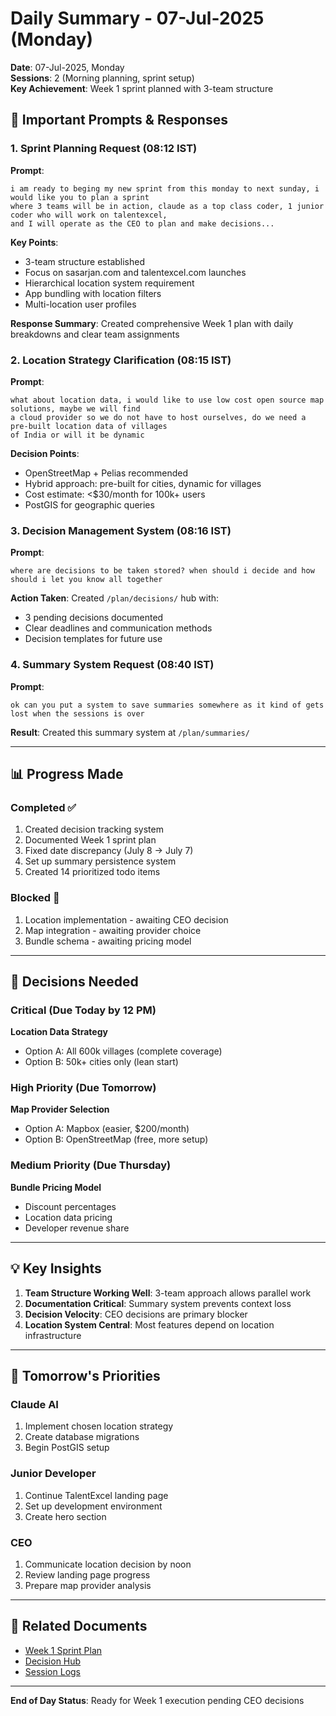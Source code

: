 # Daily Summary - 07-Jul-2025 (Monday)

**Date**: 07-Jul-2025, Monday  
**Sessions**: 2 (Morning planning, sprint setup)  
**Key Achievement**: Week 1 sprint planned with 3-team structure

## 🎯 Important Prompts & Responses

### 1. Sprint Planning Request (08:12 IST)

**Prompt**:

```
i am ready to beging my new sprint from this monday to next sunday, i would like you to plan a sprint
where 3 teams will be in action, claude as a top class coder, 1 junior coder who will work on talentexcel,
and I will operate as the CEO to plan and make decisions...
```

**Key Points**:

- 3-team structure established
- Focus on sasarjan.com and talentexcel.com launches
- Hierarchical location system requirement
- App bundling with location filters
- Multi-location user profiles

**Response Summary**: Created comprehensive Week 1 plan with daily breakdowns and clear team assignments

### 2. Location Strategy Clarification (08:15 IST)

**Prompt**:

```
what about location data, i would like to use low cost open source map solutions, maybe we will find
a cloud provider so we do not have to host ourselves, do we need a pre-built location data of villages
of India or will it be dynamic
```

**Decision Points**:

- OpenStreetMap + Pelias recommended
- Hybrid approach: pre-built for cities, dynamic for villages
- Cost estimate: <$30/month for 100k+ users
- PostGIS for geographic queries

### 3. Decision Management System (08:16 IST)

**Prompt**:

```
where are decisions to be taken stored? when should i decide and how should i let you know all together
```

**Action Taken**: Created `/plan/decisions/` hub with:

- 3 pending decisions documented
- Clear deadlines and communication methods
- Decision templates for future use

### 4. Summary System Request (08:40 IST)

**Prompt**:

```
ok can you put a system to save summaries somewhere as it kind of gets lost when the sessions is over
```

**Result**: Created this summary system at `/plan/summaries/`

---

## 📊 Progress Made

### Completed ✅

1. Created decision tracking system
2. Documented Week 1 sprint plan
3. Fixed date discrepancy (July 8 → July 7)
4. Set up summary persistence system
5. Created 14 prioritized todo items

### Blocked 🚫

1. Location implementation - awaiting CEO decision
2. Map integration - awaiting provider choice
3. Bundle schema - awaiting pricing model

---

## 🎯 Decisions Needed

### Critical (Due Today by 12 PM)

**Location Data Strategy**

- Option A: All 600k villages (complete coverage)
- Option B: 50k+ cities only (lean start)

### High Priority (Due Tomorrow)

**Map Provider Selection**

- Option A: Mapbox (easier, $200/month)
- Option B: OpenStreetMap (free, more setup)

### Medium Priority (Due Thursday)

**Bundle Pricing Model**

- Discount percentages
- Location data pricing
- Developer revenue share

---

## 💡 Key Insights

1. **Team Structure Working Well**: 3-team approach allows parallel work
2. **Documentation Critical**: Summary system prevents context loss
3. **Decision Velocity**: CEO decisions are primary blocker
4. **Location System Central**: Most features depend on location infrastructure

---

## 🔮 Tomorrow's Priorities

### Claude AI

1. Implement chosen location strategy
2. Create database migrations
3. Begin PostGIS setup

### Junior Developer

1. Continue TalentExcel landing page
2. Set up development environment
3. Create hero section

### CEO

1. Communicate location decision by noon
2. Review landing page progress
3. Prepare map provider analysis

---

## 🔗 Related Documents

- [Week 1 Sprint Plan](../sprint/week1-sprint-plan.md)
- [Decision Hub](../../decisions/README.md)
- [Session Logs](../../logs/claude-sessions/2025-07/session-logs/)

---

**End of Day Status**: Ready for Week 1 execution pending CEO decisions
